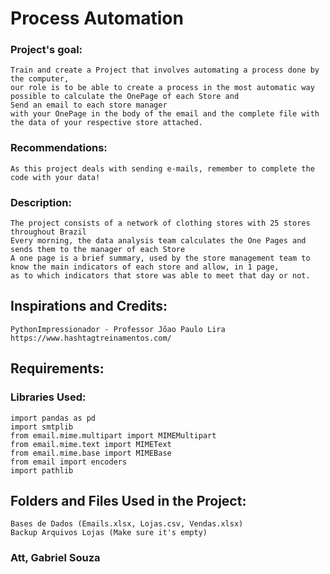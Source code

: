 # Process Automation

 
### Project's goal:
	Train and create a Project that involves automating a process done by the computer,
	our role is to be able to create a process in the most automatic way possible to calculate the OnePage of each Store and
	Send an email to each store manager
	with your OnePage in the body of the email and the complete file with the data of your respective store attached.
	
	
### Recommendations:
	As this project deals with sending e-mails, remember to complete the code with your data!
	
	
### Description:
	The project consists of a network of clothing stores with 25 stores throughout Brazil
	Every morning, the data analysis team calculates the One Pages and sends them to the manager of each Store
	A one page is a brief summary, used by the store management team to know the main indicators of each store and allow, in 1 page,
	as to which indicators that store was able to meet that day or not.


## Inspirations and Credits:
	PythonImpressionador - Professor Jõao Paulo Lira
	https://www.hashtagtreinamentos.com/


## Requirements:
### Libraries Used:
	import pandas as pd
	import smtplib
	from email.mime.multipart import MIMEMultipart
	from email.mime.text import MIMEText
	from email.mime.base import MIMEBase
	from email import encoders
	import pathlib

## Folders and Files Used in the Project:
	Bases de Dados (Emails.xlsx, Lojas.csv, Vendas.xlsx)
	Backup Arquivos Lojas (Make sure it's empty)

### Att, Gabriel Souza
